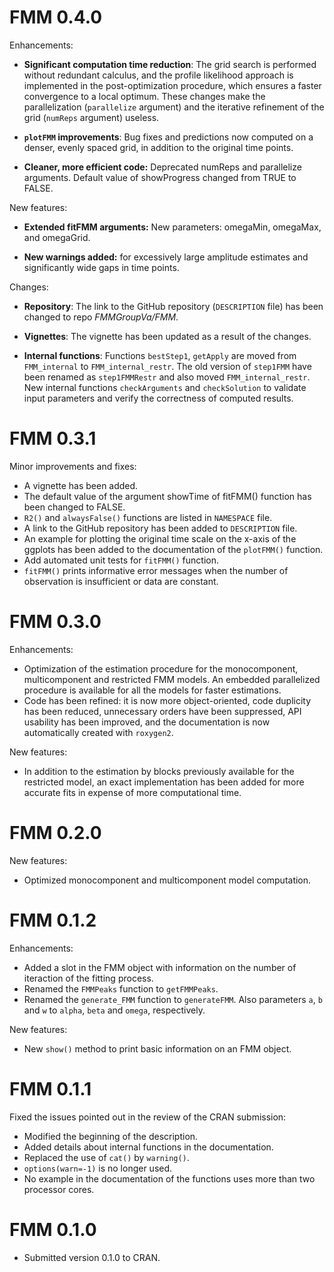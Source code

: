# FMM 0.4.0

Enhancements:

- **Significant computation time reduction**: The grid search is performed without redundant calculus, and the profile likelihood approach is implemented in the post-optimization procedure, which ensures a faster convergence to a local optimum. These changes make the parallelization (`parallelize` argument) and the iterative refinement of the grid (`numReps` argument) useless.

- **`plotFMM` improvements**: Bug fixes and predictions now computed on a denser, evenly spaced grid, in addition to the original time points.

- **Cleaner, more efficient code:** Deprecated numReps and parallelize arguments. Default value of showProgress changed from TRUE to FALSE.

New features:

- **Extended fitFMM arguments:** New parameters: omegaMin, omegaMax, and omegaGrid.

- **New warnings added:** for excessively large amplitude estimates and significantly wide gaps in time points.

Changes:

-  **Repository**: The link to the GitHub repository (`DESCRIPTION` file) has been changed to repo *FMMGroupVa/FMM*.

-  **Vignettes**: The vignette has been updated as a result of the changes.

-  **Internal functions**: Functions `bestStep1`, `getApply` are moved from `FMM_internal` to `FMM_internal_restr`. The old version of `step1FMM` have been renamed as `step1FMMRestr` and also moved `FMM_internal_restr`. New internal functions `checkArguments` and `checkSolution` to validate input parameters and verify the correctness of computed results.

# FMM 0.3.1

Minor improvements and fixes:

-   A vignette has been added.
-   The default value of the argument showTime of fitFMM() function has been changed to FALSE.
-   `R2()` and `alwaysFalse()` functions are listed in `NAMESPACE` file.
-   A link to the GitHub repository has been added to `DESCRIPTION` file.
-   An example for plotting the original time scale on the x-axis of the ggplots has been added to the documentation of the `plotFMM()` function.
-   Add automated unit tests for `fitFMM()` function.
-   `fitFMM()` prints informative error messages when the number of observation is insufficient or data are constant.

# FMM 0.3.0

Enhancements:

-   Optimization of the estimation procedure for the monocomponent, multicomponent and restricted FMM models. An embedded parallelized procedure is available for all the models for faster estimations.
-   Code has been refined: it is now more object-oriented, code duplicity has been reduced, unnecessary orders have been suppressed, API usability has been improved, and the documentation is now automatically created with `roxygen2`.

New features:

-   In addition to the estimation by blocks previously available for the restricted model, an exact implementation has been added for more accurate fits in expense of more computational time.

# FMM 0.2.0

New features:

-   Optimized monocomponent and multicomponent model computation.

# FMM 0.1.2

Enhancements:

-   Added a slot in the FMM object with information on the number of iteraction of the fitting process.
-   Renamed the `FMMPeaks` function to `getFMMPeaks`.
-   Renamed the `generate_FMM` function to `generateFMM`. Also parameters `a`, `b` and `w` to `alpha`, `beta` and `omega`, respectively.

New features:

-   New `show()` method to print basic information on an FMM object.

# FMM 0.1.1

Fixed the issues pointed out in the review of the CRAN submission:

-   Modified the beginning of the description.
-   Added details about internal functions in the documentation.
-   Replaced the use of `cat()` by `warning()`.
-   `options(warn=-1)` is no longer used.
-   No example in the documentation of the functions uses more than two processor cores.

# FMM 0.1.0

-   Submitted version 0.1.0 to CRAN.
